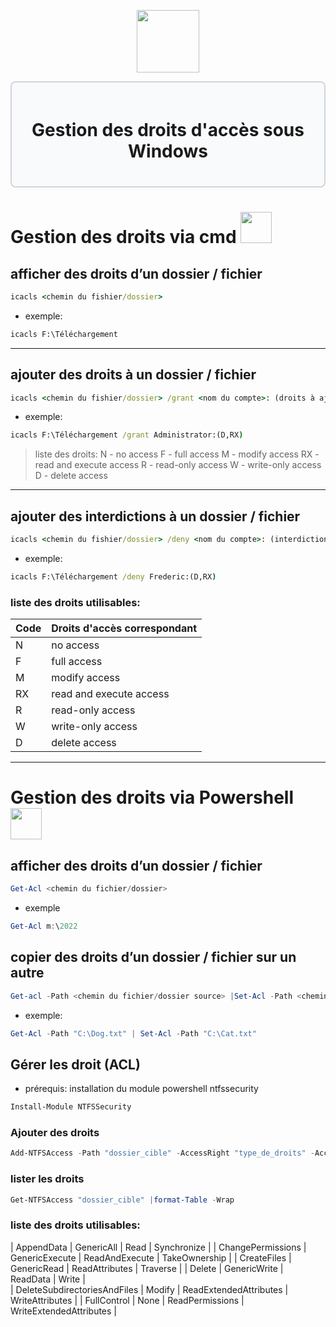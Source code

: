<div align="center">
  <p align="center">
    <a href="#">
      <img src="https://www.cerfi.ch/Htdocs/Images/Pictures/puid_a6f6619a-71f9-48f2-a424-541d8c7ff960_6620.jpg" height="100px" />
    </a>
  </p>
</div>

<div style="border: 2px solid #d1d5db; padding: 20px; border-radius: 8px; background-color: #f9fafb;">
  <h1 align="center">Gestion des droits d'accès sous Windows</h1>
</div>

# **Gestion des droits via cmd <img src=https://cdn.iconscout.com/icon/premium/png-256-thumb/command-prompt-3477885-2910207.png height="50px" />**
## afficher des droits d’un dossier / fichier
```cmd
icacls <chemin du fishier/dossier>
```
- exemple:
```cmd
icacls F:\Téléchargement
```
---
## ajouter des droits à un dossier / fichier
```cmd
icacls <chemin du fishier/dossier> /grant <nom du compte>: (droits à ajouter)
```
- exemple:
```cmd
icacls F:\Téléchargement /grant Administrator:(D,RX)
```
>liste des droits:
>			N - no access
>           F - full access
>           M - modify access
>           RX - read and execute access
>           R - read-only access
>           W - write-only access
>           D - delete access

---
## ajouter des interdictions à un dossier / fichier
```cmd
icacls <chemin du fishier/dossier> /deny <nom du compte>: (interdiction à ajouter)
```
- exemple:
```cmd
icacls F:\Téléchargement /deny Frederic:(D,RX)
```
### liste des droits utilisables:
| Code | Droits d'accès correspondant |
| ---- | ---------------------------- |
|   N  | no access                    |
|   F  | full access                  |                                                               
|   M  | modify access                |
|   RX | read and execute access      |
|   R  | read-only access             |
|   W  | write-only access            |
|   D  | delete access                |
---

# **Gestion des droits via Powershell <img src=https://upload.wikimedia.org/wikipedia/commons/a/af/PowerShell_Core_6.0_icon.png height="50px" />**

## afficher des droits d’un dossier / fichier 
```powershell
Get-Acl <chemin du fichier/dossier>
```
- exemple
```powershell
Get-Acl m:\2022
```
    
## copier des droits d’un dossier / fichier sur un autre
```powershell
Get-acl -Path <chemin du fichier/dossier source> |Set-Acl -Path <chemin du fichier/dossier cible>
```
- exemple: 
```powershell
Get-Acl -Path "C:\Dog.txt" | Set-Acl -Path "C:\Cat.txt"
```
    
## Gérer les droit (ACL)
- prérequis: installation du module powershell ntfssecurity
```powershell
Install-Module NTFSSecurity
```
### Ajouter des droits
```powershell
Add-NTFSAccess -Path "dossier_cible" -AccessRight "type_de_droits" -Account "groupe_de_domaine_local_souhaité"
```
      
### lister les droits
```powershell
Get-NTFSAccess "dossier_cible" |format-Table -Wrap
```
### liste des droits utilisables:
| AppendData                   | GenericAll     | Read                   | Synchronize             |
| ChangePermissions            | GenericExecute | ReadAndExecute         | TakeOwnership           |
| CreateFiles                  | GenericRead    | ReadAttributes         | Traverse                |
| Delete                       | GenericWrite   | ReadData               | Write                   |                                                                 
| DeleteSubdirectoriesAndFiles | Modify         | ReadExtendedAttributes | WriteAttributes         | 
| FullControl                  | None           | ReadPermissions        | WriteExtendedAttributes |
